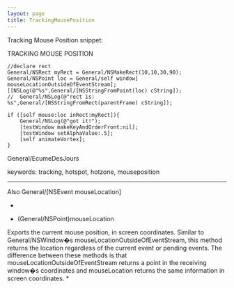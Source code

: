 ```yaml
---
layout: page
title: TrackingMousePosition
---
```


Tracking Mouse Position snippet:

    
TRACKING MOUSE POSITION

	//declare rect
	General/NSRect myRect = General/NSMakeRect(10,10,30,90);
	General/NSPoint loc = General/self window] mouseLocationOutsideOfEventStream];
	[[NSLog(@"%s",General/[NSStringFromPoint(loc) cString]);
	//	General/NSLog(@"rect is: %s",General/[NSStringFromRect(parentFrame) cString]);

	if ([self mouse:loc inRect:myRect]){
		General/NSLog(@"got it!");
		[testWindow makeKeyAndOrderFront:nil];
		[testWindow setAlphaValue:.5];
		[self animateVortex];
	}



 

General/EcumeDesJours

keywords: tracking, hotspot, hotzone, mouseposition

----

Also     General/[NSEvent mouseLocation]

*
+ (General/NSPoint)mouseLocation

Exports the current mouse position, in screen coordinates. Similar to General/NSWindow�s mouseLocationOutsideOfEventStream, this method returns the location regardless of the current event or pending events. The difference between these methods is that mouseLocationOutsideOfEventStream returns a point in the receiving window�s coordinates and mouseLocation returns the same information in screen coordinates.
*
